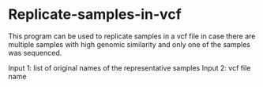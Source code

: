 # Replicate-samples-in-vcf

This program can be used to replicate samples in a vcf file in case there are multiple samples with high genomic similarity and only one of the samples was sequenced. 

Input 1: list of original names of the representative samples
Input 2: vcf file name
